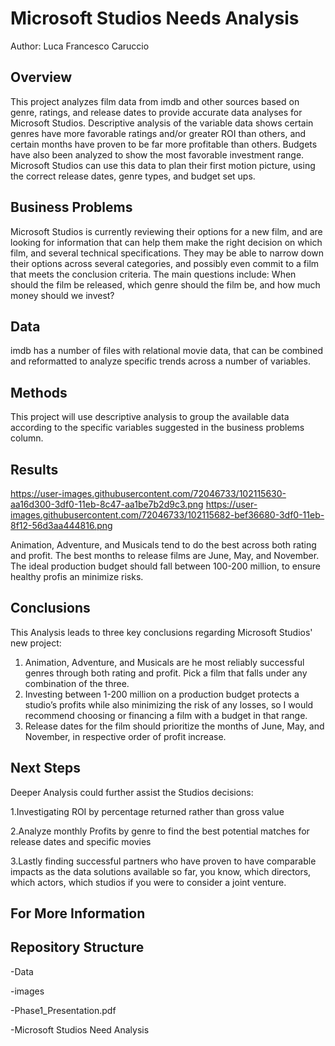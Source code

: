# Microsoft Studios Needs Analysis
Author: Luca Francesco Caruccio

## Overview

This project analyzes film data from imdb and other sources based on genre, ratings, and release dates to provide accurate data analyses for Microsoft Studios. Descriptive analysis of the variable data shows certain genres have more favorable ratings and/or greater ROI than others, and certain months have proven to be far more profitable than others. Budgets have also been analyzed to show the most favorable investment range. Microsoft Studios can use this data to plan their first motion picture, using the correct release dates, genre types, and budget set ups.

## Business Problems
Microsoft Studios is currently reviewing their options for a new film, and are looking for information that can help them make the right decision on which film, and several technical specifications. They may be able to narrow down their options across several categories, and possibly even commit to a film that meets the conclusion criteria. The main questions include: When should the film be released, which genre should the film be, and how much money should we invest?

## Data

imdb has a number of files with relational movie data, that can be combined and reformatted to analyze specific trends across a number of variables.

## Methods

This project will use descriptive analysis to group the available data according to the specific variables suggested in the business problems column.

## Results

https://user-images.githubusercontent.com/72046733/102115630-aa16d300-3df0-11eb-8c47-aa1be7b2d9c3.png
https://user-images.githubusercontent.com/72046733/102115682-bef36680-3df0-11eb-8f12-56d3aa444816.png


Animation, Adventure, and Musicals tend to do the best across both rating and profit. The best months to release films are June, May, and November. The ideal production budget should fall between 100-200 million, to ensure healthy profis an minimize risks.

## Conclusions
This Analysis leads to three key conclusions regarding Microsoft Studios' new project:

1. Animation, Adventure, and Musicals are he most reliably successful genres through both rating and profit. Pick a film that falls under any combination of the three.
2. Investing between 1-200 million on a production budget protects a studio’s profits while also minimizing the risk of any losses, so I would recommend choosing or financing a film with a budget in that range.
3. Release dates for the film should prioritize the months of June, May, and November, in respective order of profit increase.


## Next Steps

Deeper Analysis could further assist the Studios decisions:

1.Investigating ROI by percentage returned rather than gross value

2.Analyze monthly Profits by genre to find the best potential matches for release dates and specific movies

3.Lastly finding successful partners who have proven to have comparable impacts as the data solutions available so far, you know, which directors, which actors, which studios if you were to consider a joint venture.



## For More Information


## Repository Structure
-Data

-images

-Phase1_Presentation.pdf

-Microsoft Studios Need Analysis

